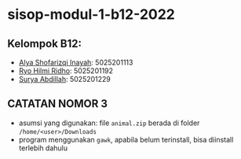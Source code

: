 # sisop-modul-1-b12-2022

## Kelompok B12:
- [Alya Shofarizqi Inayah](https://gitlab.com/https://gitlab.com/alyashofarizqi): 5025201113
- [Ryo Hilmi Ridho](https://gitlab.com/ryohilmi): 5025201192
- [Surya Abdillah](https://gitlab.com/Surya_Abdillah): 5025201229

## CATATAN NOMOR 3
- asumsi yang digunakan: file `animal.zip` berada di folder `/home/<user>/Downloads`
- program menggunakan `gawk`, apabila belum terinstall, bisa diinstall terlebih dahulu
